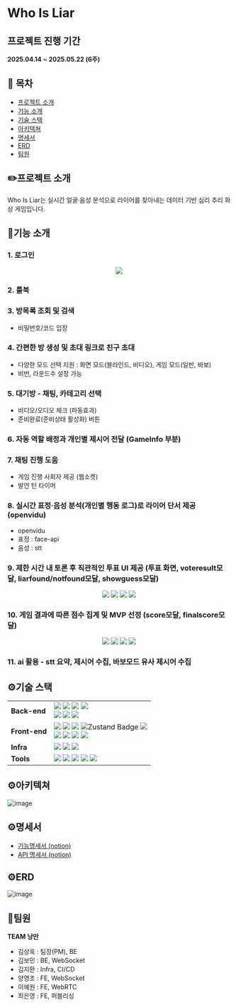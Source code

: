 # Who Is Liar

## 프로젝트 진행 기간

**2025.04.14 ~ 2025.05.22 (6주)**

## 📌 목차

- [프로젝트 소개](#프로젝트-소개)
- [기능 소개](#기능-소개)
- [기술 스택](#기술-스택)
- [아키텍쳐](#아키텍쳐)
- [명세서](#명세서)
- [ERD](#ERD)
- [팀원](#팀원)

## ✏️프로젝트 소개
Who Is Liar는 실시간 얼굴·음성 분석으로 라이어를 찾아내는 데이터 기반 심리 추리 화상 게임입니다. 

## 🚀기능 소개
### 1. 로그인 
<p align="center">
    <img src="./readme/login.gif"/>
</p>

### 2. 룰북 

### 3. 방목록 조회 및 검색 
+ 비밀번호/코드 입장

### 4. 간편한 방 생성 및 초대 링크로 친구 초대
+ 다양한 모드 선택 지원 : 화면 모드(블라인드, 비디오), 게임 모드(일반, 바보)
+ 비번, 라운드수 설정 가능

### 5. 대기방 - 채팅, 카테고리 선택
+ 비디오/오디오 체크 (파동효과)
+ 준비완료(준비상태 활성화) 버튼

### 6. 자동 역할 배정과 개인별 제시어 전달 (GameInfo 부분)
### 7. 채팅 진행 도움
+ 게임 진행 사회자 제공 (웹소켓)
+ 발언 턴 타이머

### 8. 실시간 표정·음성 분석(개인별 행동 로그)로 라이어 단서 제공 (openvidu)
+ openvidu
+ 표정 : face-api 
+ 음성 : stt

### 9. 제한 시간 내 토론 후 직관적인 투표 UI 제공 (투표 화면, voteresult모달, liarfound/notfound모달, showguess모달)
<p align="center">
    <img src="./readme/LiarGuessResultModal.gif"/>
    <img src="./readme/VoteResultModal.gif"/>
    <img src="./readme/LiarFoundModal.gif"/>
    <img src="./readme/LiarNotFoundModal.gif"/>
</p>

### 10. 게임 결과에 따른 점수 집계 및 MVP 선정 (score모달, finalscore모달)
<p align="center">
    <img src="./readme/SkipModal.gif"/>
    <img src="./readme/LiarWinModal.gif"/>
    <img src="./readme/CivilianWinModal.gif"/>
    <img src="./readme/FinalScoreModal.gif"/>
</p>

### 11. ai 활용 - stt 요약, 제시어 수집, 바보모드 유사 제시어 수집 


## ⚙️기술 스택

<table>
    <tr>
        <td><b>Back-end</b></td>
        <td><img src="https://img.shields.io/badge/Java-007396?style=flat-square&logo=Java&logoColor=white"/>
<img src="https://img.shields.io/badge/Spring Boot-6DB33F?style=flat-square&logo=Spring Boot&logoColor=white"/>
<img src="https://img.shields.io/badge/Spring Security-6DB33F?style=flat-square&logo=Spring Security&logoColor=white"/>
<img src="https://img.shields.io/badge/Gradle-C71A36?style=flat-square&logo=Gradle&logoColor=white"/>
<br>
<img src="https://img.shields.io/badge/MySql-4479A1?style=flat-square&logo=mysql&logoColor=white">
<img src="https://img.shields.io/badge/JPA-59666C?style=flat-square&logo=Hibernate&logoColor=white"/>
<img src="https://img.shields.io/badge/Redis-DC382D?style=flat-square&logo=Redis&logoColor=white"/>
<br>

</td>
    </tr>
    <tr>
    <td><b>Front-end</b></td>
    <td>
<img src="https://img.shields.io/badge/Npm-CB3837?style=flat-square&logo=Npm&logoColor=white"/>
<img src="https://img.shields.io/badge/Node-339933?style=flat-square&logo=Node.js&logoColor=white"/>
<img src="https://img.shields.io/badge/React-61DAFB?style=flat-square&logo=React&logoColor=white"/>
<img src="https://img.shields.io/badge/Zustand-000000?style=flat-square&logo=react&logoColor=white&labelColor=black" alt="Zustand Badge"/>
<img src="https://img.shields.io/badge/tailwindcss-06B6D4?style=flat-square&logo=tailwindcss&logoColor=white"/>
<br>
<img src="https://img.shields.io/badge/JSON-000000?style=flat-square&logo=json&logoColor=white"/>
<img src="https://img.shields.io/badge/HTML5-E34F26?style=flat-square&logo=html5&logoColor=white"/>
<img src="https://img.shields.io/badge/CSS3-1572B6?style=flat-square&logo=css3&logoColor=white"/>
<img src="https://img.shields.io/badge/typescript-3178C6?style=flat-square&logo=typescript&logoColor=white"/>
    </td>
    </tr>
    <tr>
    <td><b>Infra</b></td>
    <td>
<img src="https://img.shields.io/badge/AWS-232F3E?style=flat-square&logo=amazonwebservices&logoColor=white"/>
<img src="https://img.shields.io/badge/Docker-4479A1?style=flat-square&logo=Docker&logoColor=white"/>
<img src="https://img.shields.io/badge/NGINX-009639?style=flat-square&logo=NGINX&logoColor=white"/>

</td>
    <tr>
    <td><b>Tools</b></td>
    <td>
    <img src="https://img.shields.io/badge/Notion-333333?style=flat-square&logo=Notion&logoColor=white"/>
    <img src="https://img.shields.io/badge/Figma-F24E1E?style=flat-square&logo=Figma&logoColor=white"/>
    <img src="https://img.shields.io/badge/GitLab-FCA121?style=flat-square&logo=GitLab&logoColor=white"/>
<img src="https://img.shields.io/badge/JIRA-0052CC?style=flat-square&logo=JIRA Software&logoColor=white"/>
<img src="https://img.shields.io/badge/Mattermost-0058CC?style=flat-square&logo=Mattermost&logoColor=white"/>
    </td>
    </tr>
</table>

## ⚙️아키텍쳐
![image](/readme/whoisliar_architecture.png)

## ⚙️명세서
- [기능명세서 (notion)](https://sudsy-scene-feb.notion.site/1d3e9e0919b981c3976afdcacee9a285?pvs=143)  
- [API 명세서 (notion)](https://sudsy-scene-feb.notion.site/API-1d3e9e0919b9810a85f8ec513e564b4e?pvs=143)

## ⚙️ERD
![image](/readme/whoisliar_erd.png)

## 👥팀원
**TEAM 낭만**
- 김상욱 : 팀장(PM), BE
- 김보민 : BE, WebSocket
- 김지환 : Infra, CI/CD
- 양영조 : FE, WebSocket
- 이예원 : FE, WebRTC
- 최은영 : FE, 퍼블리싱
